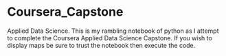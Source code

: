 # Coursera_Capstone
Applied Data Science.
This is my rambling notebook of python as I attempt to complete the Coursera Applied Data Science Capstone.
If you wish to display maps be sure to trust the notebook then execute the code.
